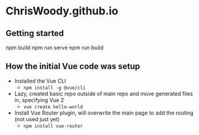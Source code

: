 # ChrisWoody.github.io

## Getting started
npm build
npm run serve
npm run build

## How the initial Vue code was setup

* Installed the Vue CLI
  * `npm install -g @vue/cli`
* Lazy, created basic repo outside of main repo and move generated files in, specifying Vue 2
  * `vue create hello-world`
* Install Vue Router plugin, will overwrite the main page to add the routing (not used just yet)
  * `npm install vue-router`